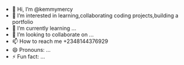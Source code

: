 - 👋 Hi, I’m @kemmymercy
- 👀 I’m interested in learning,collaborating coding projects,building a portfolio
- 🌱 I’m currently learning ...
- 💞️ I’m looking to collaborate on ...
- 📫 How to reach me +2348144376929
- 😄 Pronouns: ...
- ⚡ Fun fact: ...

<!---
kemmymer/kemmymer is a ✨ special ✨ repository because its `README.md` (this file) appears on your GitHub profile.
You can click the Preview link to take a look at your changes.
--->
